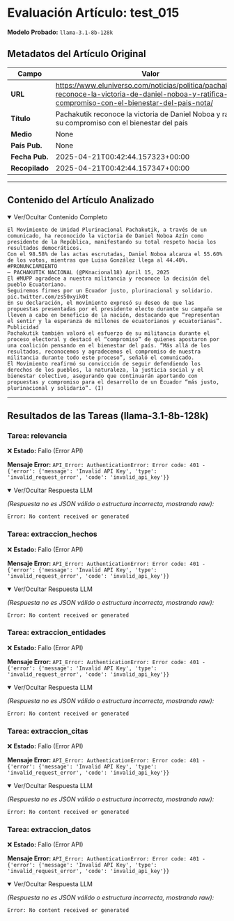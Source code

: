 # Evaluación Artículo: test_015
**Modelo Probado:** `llama-3.1-8b-128k`

## Metadatos del Artículo Original

| Campo          | Valor                                      |
|----------------|--------------------------------------------|
| **URL**        | https://www.eluniverso.com/noticias/politica/pachakutik-reconoce-la-victoria-de-daniel-noboa-y-ratifica-su-compromiso-con-el-bienestar-del-pais-nota/           |
| **Título**     | Pachakutik reconoce la victoria de Daniel Noboa y ratifica su compromiso con el bienestar del país       |
| **Medio**      | None         |
| **País Pub.**  | None |
| **Fecha Pub.** | 2025-04-21T00:42:44.157323+00:00 |
| **Recopilado** | 2025-04-21T00:42:44.157347+00:00 |

---

## Contenido del Artículo Analizado

<details open>
<summary>Ver/Ocultar Contenido Completo</summary>

```text
El Movimiento de Unidad Plurinacional Pachakutik, a través de un comunicado, ha reconocido la victoria de Daniel Noboa Azín como presidente de la República, manifestando su total respeto hacia los resultados democráticos.
Con el 98.58% de las actas escrutadas, Daniel Noboa alcanza el 55.60% de los votos, mientras que Luisa González llega al 44.40%.
#PRONUNCIAMIENTO
— PACHAKUTIK NACIONAL (@PKnacional18) April 15, 2025
El #MUPP agradece a nuestra militancia y reconoce la decisión del pueblo Ecuatoriano.
Seguiremos firmes por un Ecuador justo, plurinacional y solidario. pic.twitter.com/zs50xyik0t
En su declaración, el movimiento expresó su deseo de que las propuestas presentadas por el presidente electo durante su campaña se lleven a cabo en beneficio de la nación, destacando que “representan el sentir y la esperanza de millones de ecuatorianos y ecuatorianas”.
Publicidad
Pachakutik también valoró el esfuerzo de su militancia durante el proceso electoral y destacó el “compromiso” de quienes apostaron por una coalición pensando en el bienestar del país. “Más allá de los resultados, reconocemos y agradecemos el compromiso de nuestra militancia durante todo este proceso”, señaló el comunicado.
El Movimiento reafirmó su convicción de seguir defendiendo los derechos de los pueblos, la naturaleza, la justicia social y el bienestar colectivo, asegurando que continuarán aportando con propuestas y compromiso para el desarrollo de un Ecuador “más justo, plurinacional y solidario”. (I)
```
</details>

---

## Resultados de las Tareas (llama-3.1-8b-128k)

### Tarea: relevancia

❌ **Estado:** Fallo (Error API)

   **Mensaje Error:** `API_Error: AuthenticationError: Error code: 401 - {'error': {'message': 'Invalid API Key', 'type': 'invalid_request_error', 'code': 'invalid_api_key'}}`


<details open>
<summary>Ver/Ocultar Respuesta LLM</summary>

_(Respuesta no es JSON válido o estructura incorrecta, mostrando raw):_
```
Error: No content received or generated
```
</details>


### Tarea: extraccion_hechos

❌ **Estado:** Fallo (Error API)

   **Mensaje Error:** `API_Error: AuthenticationError: Error code: 401 - {'error': {'message': 'Invalid API Key', 'type': 'invalid_request_error', 'code': 'invalid_api_key'}}`


<details open>
<summary>Ver/Ocultar Respuesta LLM</summary>

_(Respuesta no es JSON válido o estructura incorrecta, mostrando raw):_
```
Error: No content received or generated
```
</details>


### Tarea: extraccion_entidades

❌ **Estado:** Fallo (Error API)

   **Mensaje Error:** `API_Error: AuthenticationError: Error code: 401 - {'error': {'message': 'Invalid API Key', 'type': 'invalid_request_error', 'code': 'invalid_api_key'}}`


<details open>
<summary>Ver/Ocultar Respuesta LLM</summary>

_(Respuesta no es JSON válido o estructura incorrecta, mostrando raw):_
```
Error: No content received or generated
```
</details>


### Tarea: extraccion_citas

❌ **Estado:** Fallo (Error API)

   **Mensaje Error:** `API_Error: AuthenticationError: Error code: 401 - {'error': {'message': 'Invalid API Key', 'type': 'invalid_request_error', 'code': 'invalid_api_key'}}`


<details open>
<summary>Ver/Ocultar Respuesta LLM</summary>

_(Respuesta no es JSON válido o estructura incorrecta, mostrando raw):_
```
Error: No content received or generated
```
</details>


### Tarea: extraccion_datos

❌ **Estado:** Fallo (Error API)

   **Mensaje Error:** `API_Error: AuthenticationError: Error code: 401 - {'error': {'message': 'Invalid API Key', 'type': 'invalid_request_error', 'code': 'invalid_api_key'}}`


<details open>
<summary>Ver/Ocultar Respuesta LLM</summary>

_(Respuesta no es JSON válido o estructura incorrecta, mostrando raw):_
```
Error: No content received or generated
```
</details>
